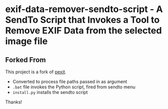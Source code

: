 # exif-data-remover-sendto-script - A SendTo Script that Invokes a Tool to Remove EXIF Data from the selected image file

## Forked From

This project is a fork of [pexit](https://github.com/bloombytes/pexit).

- Converted to process file paths passed in as argument
- `.bat` file invokes the Python script, fired from sendto menu
- `install.py` installs the sendto script

Thanks!